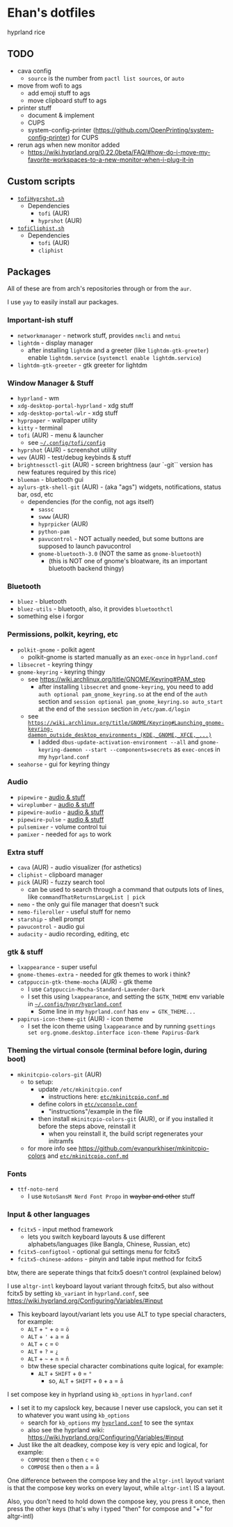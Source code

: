 # Ehan's dotfiles

hyprland rice

## TODO

- cava config
  - `source` is the number from `pactl list sources`, or `auto`
- move from wofi to ags
  - add emoji stuff to ags
  - move clipboard stuff to ags
- printer stuff
  - document & implement
  - CUPS
  - system-config-printer (https://github.com/OpenPrinting/system-config-printer) for CUPS
- rerun ags when new monitor added
  - https://wiki.hyprland.org/0.22.0beta/FAQ/#how-do-i-move-my-favorite-workspaces-to-a-new-monitor-when-i-plug-it-in

## Custom scripts

 - [`tofiHyprshot.sh`](./src/ehansCustomStuff/sh/tofiHyprshot.sh)
   - Dependencies
     - `tofi` (AUR)
     - `hyprshot` (AUR)
 - [`tofiCliphist.sh`](./src/ehansCustomStuff/sh/tofiCliphist.sh)
   - Dependencies
     - `tofi` (AUR)
     - `cliphist` 

## Packages

All of these are from arch's repositories through or from the `aur`. 

I use `yay` to easily install aur packages.

### Important-ish stuff
- `networkmanager` - network stuff, provides `nmcli` and `nmtui`
- `lightdm` - display manager
  - after installing `lightdm` and a greeter (like `lightdm-gtk-greeter`) enable `lightdm.service` (`systemctl enable lightdm.service`)
- `lightdm-gtk-greeter` - gtk greeter for lightdm 

### Window Manager & Stuff

 - `hyprland` - wm
 - `xdg-desktop-portal-hyprland` - xdg stuff
 - `xdg-desktop-portal-wlr` - xdg stuff
 - `hyprpaper` - wallpaper utility
 - `kitty` - terminal
 - `tofi` (AUR) - menu & launcher
   - see [`~/.config/tofi/config`](./src/home/ehan/.config/tofi/config)
 - `hyprshot` (AUR) - screenshot utility
 - `wev` (AUR) - test/debug keybinds & stuff
 - `brightnessctl-git` (AUR) - screen brightness (aur `-git`` version has new features required by this rice)
 - `blueman` - bluetooth gui
 - `aylurs-gtk-shell-git` (AUR) - (aka "ags") widgets, notifications, status bar, osd, etc
   - dependencies (for the config, not ags itself)
     - `sassc`
     - `swww` (AUR)
     - `hyprpicker` (AUR)
     - `python-pam`
     - `pavucontrol` - NOT actually needed, but some buttons are supposed to launch pavucontrol
     - `gnome-bluetooth-3.0` (NOT the same as `gnome-bluetooth`)
       - (this is NOT one of gnome's bloatware, its an important bluetooth backend thingy)

### Bluetooth

- `bluez` - bluetooth
- `bluez-utils` - bluetooth, also, it provides `bluetoothctl`
- something else i forgor

### Permissions, polkit, keyring, etc

 - `polkit-gnome` - polkit agent
   - polkit-gnome is started manually as an `exec-once` in `hyprland.conf`
 - `libsecret` - keyring thingy
 - `gnome-keyring` - keyring thingy
   - see https://wiki.archlinux.org/title/GNOME/Keyring#PAM_step
     - after installing `libsecret` and `gnome-keyring`, you need to add `auth optional pam_gnome_keyring.so` at the end of the `auth` section and `session optional pam_gnome_keyring.so auto_start` at the end of the `session` section in `/etc/pam.d/login`
   - see [`https://wiki.archlinux.org/title/GNOME/Keyring#Launching_gnome-keyring-daemon_outside_desktop_environments_(KDE,_GNOME,_XFCE,_...)`](https://wiki.archlinux.org/title/GNOME/Keyring#Launching_gnome-keyring-daemon_outside_desktop_environments_(KDE,_GNOME,_XFCE,_...))
     - I added `dbus-update-activation-environment --all` and `gnome-keyring-daemon --start --components=secrets` as `exec-once`s in my `hyprland.conf`
 - `seahorse` - gui for keyring thingy

### Audio

 - `pipewire` - [audio & stuff](./src/audio.md)
 - `wireplumber` - [audio & stuff](./src/audio.md)
 - `pipewire-audio` - [audio & stuff](./src/audio.md)
 - `pipewire-pulse` - [audio & stuff](./src/audio.md)
 - `pulsemixer` - volume control tui
 - `pamixer` - needed for `ags` to work

### Extra stuff

 - `cava` (AUR) - audio visualizer (for asthetics)
 - `cliphist` - clipboard manager
 - `pick` (AUR) - fuzzy search tool
   - can be used to search through a command that outputs lots of lines, like `commandThatReturnsLargeList | pick`
 - `nemo` - the only gui file manager that doesn't suck
 - `nemo-fileroller` - useful stuff for nemo
 - `starship` - shell prompt
 - `pavucontrol` - audio gui
 - `audacity` - audio recording, editing, etc

### gtk & stuff
 - `lxappearance` - super useful
 - `gnome-themes-extra` - needed for gtk themes to work i think?
 - `catppuccin-gtk-theme-mocha` (AUR) - gtk theme
   - I use `Catppuccin-Mocha-Standard-Lavender-Dark`
   - I set this using `lxappearance`, and setting the `$GTK_THEME` env variable in [`~/.config/hypr/hyprland.conf`](./src/home/ehan/.config/hypr/hyprland.conf)
     - Some line in my `hyprland.conf` has `env = GTK_THEME...`
 - `papirus-icon-theme-git` (AUR) - icon theme
   - I set the icon theme using `lxappearance` and by running `gsettings set org.gnome.desktop.interface icon-theme Papirus-Dark`

### Theming the virtual console (terminal before login, during boot)

- `mkinitcpio-colors-git` (AUR)
  - to setup:
    - update `/etc/mkinitcpio.conf`
      - instructions here: [`etc/mkinitcpio.conf.md`](./src/etc/mkinitcpio.conf.md)
    - define colors in [`etc/vconsole.conf`](./src/etc/vconsole.conf)
      - "instructions"/example in the file
    - then install `mkinitcpio-colors-git` (AUR), or if you installed it before the steps above, reinstall it
      - when you reinstall it, the build script regenerates your initramfs
  - for more info see https://github.com/evanpurkhiser/mkinitcpio-colors and [`etc/mkinitcpio.conf.md`](./src/etc/mkinitcpio.conf.md)

### Fonts

 - `ttf-noto-nerd`
   - I use `NotoSansM Nerd Font Propo` in ~~waybar and other~~ stuff

### Input & other languages

- `fcitx5` - input method framework
  - lets you switch keyboard layouts & use different alphabets/languages (like Bangla, Chinese, Russian, etc)
- `fcitx5-configtool` - optional gui settings menu for fcitx5
- `fcitx5-chinese-addons` - pinyin and table input method for fcitx5

btw, there are seperate things that fcitx5 doesn't control (explained below)

I use `altgr-intl` keyboard layout variant through fcitx5, but also without fcitx5 by setting `kb_variant` in `hyprland.conf`, see https://wiki.hyprland.org/Configuring/Variables/#input
  - This keyboard layout/variant lets you use ALT to type special characters, for example:
    - `ALT` + `"` + `o` = `ö`
    - `ALT` + `'` + `a` = `á`
    - `ALT` + `c` = `©`
    - `ALT` + `?` = `¿`
    - `ALT` + `~` + `n` = `ñ`
    - btw these special character combinations quite logical, for example:
      - `ALT` + `SHIFT` + `0` = `°`
        - so, `ALT` + `SHIFT` + `0` + `a` = `å`

I set compose key in hyprland using `kb_options` in `hyprland.conf`
  - I set it to my capslock key, because I never use capslock, you can set it to whatever you want using `kb_options`
    - search for `kb_options` my [`hyprland.conf`](./src/home/ehan/.config/hypr/hyprland.conf) to see the syntax
    - also see the hyprland wiki: https://wiki.hyprland.org/Configuring/Variables/#input
  - Just like the alt deadkey, compose key is very epic and logical, for example:
    - `COMPOSE` then `o` then `c` = `©`
    - `COMPOSE` then `o` then `a` = `å`

One difference between the compose key and the `altgr-intl` layout variant is that the compose key works on every layout, while `altgr-intl` IS a layout.

Also, you don't need to hold down the compose key, you press it once, then press the other keys (that's why i typed "then" for compose and "+" for altgr-intl)
